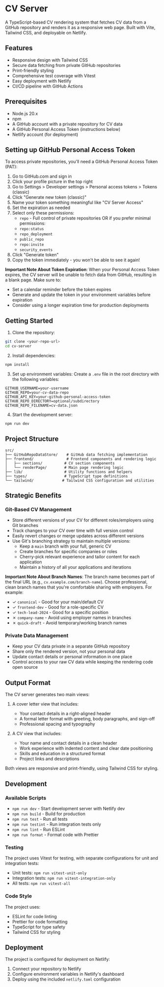 # CV Server

A TypeScript-based CV rendering system that fetches CV data from a GitHub repository and renders it as a responsive web page. Built with Vite, Tailwind CSS, and deployable on Netlify.

## Features

- Responsive design with Tailwind CSS
- Secure data fetching from private GitHub repositories
- Print-friendly styling
- Comprehensive test coverage with Vitest
- Easy deployment with Netlify
- CI/CD pipeline with GitHub Actions

## Prerequisites

- Node.js 20.x
- npm
- A GitHub account with a private repository for CV data
- A GitHub Personal Access Token (instructions below)
- Netlify account (for deployment)

## Setting up GitHub Personal Access Token

To access private repositories, you'll need a GitHub Personal Access Token (PAT):

1. Go to GitHub.com and sign in
2. Click your profile picture in the top right
3. Go to Settings > Developer settings > Personal access tokens > Tokens (classic)
4. Click "Generate new token (classic)"
5. Name your token something meaningful like "CV Server Access"
6. Set the expiration as needed
7. Select only these permissions:
   - `repo` - Full control of private repositories
   OR if you prefer minimal permissions:
   - `repo:status`
   - `repo_deployment`
   - `public_repo`
   - `repo:invite`
   - `security_events`
8. Click "Generate token"
9. Copy the token immediately - you won't be able to see it again!

**Important Note About Token Expiration**: When your Personal Access Token expires, the CV server will be unable to fetch data from GitHub, resulting in a blank page. Make sure to:
- Set a calendar reminder before the token expires
- Generate and update the token in your environment variables before expiration
- Consider using a longer expiration time for production deployments

## Getting Started

1. Clone the repository:
```bash
git clone <your-repo-url>
cd cv-server
```

2. Install dependencies:
```bash
npm install
```

3. Set up environment variables:
Create a `.env` file in the root directory with the following variables:
```env
GITHUB_USERNAME=your-username
GITHUB_REPO=your-cv-data-repo
GITHUB_API_KEY=your-github-personal-access-token
GITHUB_REPO_DIRECTORY=optional/subdirectory
GITHUB_REPO_FILENAME=cv-data.json
```

4. Start the development server:
```bash
npm run dev
```

## Project Structure

```
src/
├── GitHubRepoDataStore/    # GitHub data fetching implementation
├── frontend/               # Frontend components and rendering logic
│   ├── sections/          # CV section components
│   └── renderPage/        # Main page rendering logic
├── lib/                   # Utility functions and helpers
├── types/                 # TypeScript type definitions
└── tailwind/             # Tailwind CSS configuration and utilities
```

## Strategic Benefits

### Git-Based CV Management
- Store different versions of your CV for different roles/employers using Git branches
- Track changes to your CV over time with full version control
- Easily revert changes or merge updates across different versions
- Use Git's branching strategy to maintain multiple versions:
   - Keep a `main` branch with your full, generic CV
   - Create branches for specific companies or roles
   - Cherry-pick relevant experience and tailor content for each application
   - Maintain a history of all your applications and iterations

**Important Note About Branch Names**:
The branch name becomes part of the final URL (e.g., `cv.example.com/branch-name`). Choose professional, clean branch names that you're comfortable sharing with employers. For example:
- ✓ `canonical` - Good for your main/default CV
- ✓ `frontend-dev` - Good for a role-specific CV
- ✓ `tech-lead-2024` - Good for a specific position
- ✗ `company-name` - Avoid using employer names in branches
- ✗ `quick-draft` - Avoid temporary/working branch names

### Private Data Management
- Keep your CV data private in a separate GitHub repository
- Share only the rendered version, not your personal data
- Update contact details or personal information in one place
- Control access to your raw CV data while keeping the rendering code open source

## Output Format

The CV server generates two main views:

1. A cover letter view that includes:
   - Your contact details in a right-aligned header
   - A formal letter format with greeting, body paragraphs, and sign-off
   - Professional spacing and typography

2. A CV view that includes:
   - Your name and contact details in a clean header
   - Work experience with indented content and clear date positioning
   - Skills and education in a structured format
   - Project links and descriptions

Both views are responsive and print-friendly, using Tailwind CSS for styling.

## Development

### Available Scripts

- `npm run dev` - Start development server with Netlify dev
- `npm run build` - Build for production
- `npm run test` - Run all tests
- `npm run testint` - Run integration tests only
- `npm run lint` - Run ESLint
- `npm run format` - Format code with Prettier

### Testing

The project uses Vitest for testing, with separate configurations for unit and integration tests:

- Unit tests: `npm run vitest-unit-only`
- Integration tests: `npm run vitest-integration-only`
- All tests: `npm run vitest-all`

### Code Style

The project uses:
- ESLint for code linting
- Prettier for code formatting
- TypeScript for type safety
- Tailwind CSS for styling

## Deployment

The project is configured for deployment on Netlify:

1. Connect your repository to Netlify
2. Configure environment variables in Netlify's dashboard
3. Deploy using the included `netlify.toml` configuration
